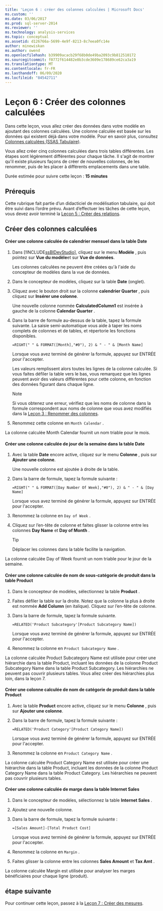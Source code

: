 ```yaml
---
title: 'Leçon 6 : créer des colonnes calculées | Microsoft Docs'
ms.custom: ''
ms.date: 03/06/2017
ms.prod: sql-server-2014
ms.reviewer: ''
ms.technology: analysis-services
ms.topic: conceptual
ms.assetid: d126766a-5699-4e9f-8213-8c7eea0fc14e
author: minewiskan
ms.author: owend
ms.openlocfilehash: b39909acacb29f68b0de49ba2093c9b812510172
ms.sourcegitcommit: f0772f614482e0b3cde3609e178689ce62ca3a19
ms.translationtype: MT
ms.contentlocale: fr-FR
ms.lasthandoff: 06/09/2020
ms.locfileid: "84542711"
---
```

# <a name="lesson-6-create-calculated-columns"></a>Leçon 6 : Créer des colonnes calculées
  Dans cette leçon, vous allez créer des données dans votre modèle en ajoutant des colonnes calculées. Une colonne calculée est basée sur les données qui existent déjà dans votre modèle. Pour en savoir plus, consultez [Colonnes calculées &#40;SSAS Tabulaire&#41;](tabular-models/ssas-calculated-columns.md).  
  
 Vous allez créer cinq colonnes calculées dans trois tables différentes. Les étapes sont légèrement différentes pour chaque tâche. Il s'agit de montrer qu'il existe plusieurs façons de créer de nouvelles colonnes, de les renommer, puis de les placer à différents emplacements dans une table.  
  
 Durée estimée pour suivre cette leçon : **15 minutes**  
  
## <a name="prerequisites"></a>Prérequis  
 Cette rubrique fait partie d’un didacticiel de modélisation tabulaire, qui doit être suivi dans l’ordre prévu. Avant d’effectuer les tâches de cette leçon, vous devez avoir terminé la [Leçon 5 : Créer des relations](lesson-4-create-relationships.md).  
  
## <a name="create-calculated-columns"></a>Créer des colonnes calculées  
  
#### <a name="create-a-month-calendar-calculated-column-in-the-date-table"></a>Créer une colonne calculée de calendrier mensuel dans la table Date  
  
1.  Dans [!INCLUDE[ssBIDevStudio](../includes/ssbidevstudio-md.md)], cliquez sur le menu **Modèle** , puis pointez sur **Vue du modèle**et sur **Vue de données**.  
  
     Les colonnes calculées ne peuvent être créées qu'à l'aide du concepteur de modèles dans la vue de données.  
  
2.  Dans le concepteur de modèles, cliquez sur la table **Date** (onglet).  
  
3.  Cliquez avec le bouton droit sur la colonne **calendrier Quarter** , puis cliquez sur **Insérer une colonne**.  
  
     Une nouvelle colonne nommée **CalculatedColumn1** est insérée à gauche de la colonne **Calendar Quarter** .  
  
4.  Dans la barre de formule au-dessus de la table, tapez la formule suivante. La saisie semi-automatique vous aide à taper les noms complets de colonnes et de tables, et répertorie les fonctions disponibles.  
  
     `=RIGHT(" " & FORMAT([Month],"#0"), 2) & " - " & [Month Name]`  
  
     Lorsque vous avez terminé de générer la formule, appuyez sur ENTRÉE pour l'accepter.  
  
     Les valeurs remplissent alors toutes les lignes de la colonne calculée. Si vous faites défiler la table vers le bas, vous remarquez que les lignes peuvent avoir des valeurs différentes pour cette colonne, en fonction des données figurant dans chaque ligne.  
  
    > [!NOTE]  
    >  Si vous obtenez une erreur, vérifiez que les noms de colonne dans la formule correspondent aux noms de colonne que vous avez modifiés dans la [Leçon 3 : Renommer des colonnes](rename-columns.md).  
  
5.  Renommez cette colonne en `Month Calendar` .  
  
 La colonne calculée Month Calendar fournit un nom triable pour le mois.  
  
#### <a name="create-a-day-of-week-calculated-column-in-the-date-table"></a>Créer une colonne calculée de jour de la semaine dans la table Date  
  
1.  Avec la table **Date** encore active, cliquez sur le menu **Colonne** , puis sur **Ajouter une colonne**.  
  
     Une nouvelle colonne est ajoutée à droite de la table.  
  
2.  Dans la barre de formule, tapez la formule suivante :  
  
     `=RIGHT(" " & FORMAT([Day Number Of Week],"#0"), 2) & " - " & [Day Name]`  
  
     Lorsque vous avez terminé de générer la formule, appuyez sur ENTRÉE pour l'accepter.  
  
3.  Renommez la colonne en `Day of Week` .  
  
4.  Cliquez sur l’en-tête de colonne et faites glisser la colonne entre les colonnes **Day Name** et **Day of Month** .  
  
    > [!TIP]  
    >  Déplacer les colonnes dans la table facilite la navigation.  
  
 La colonne calculée Day of Week fournit un nom triable pour le jour de la semaine.  
  
#### <a name="create-a-product-subcategory-name-calculated-column-in-the-product-table"></a>Créer une colonne calculée de nom de sous-catégorie de produit dans la table Product  
  
1.  Dans le concepteur de modèles, sélectionnez la table **Product** .  
  
2.  Faites défiler la table sur la droite. Notez que la colonne la plus à droite est nommée **Add Column** (en italique). Cliquez sur l’en-tête de colonne.  
  
3.  Dans la barre de formule, tapez la formule suivante.  
  
     `=RELATED('Product Subcategory'[Product Subcategory Name])`  
  
     Lorsque vous avez terminé de générer la formule, appuyez sur ENTRÉE pour l'accepter.  
  
4.  Renommez la colonne en `Product Subcategory Name` .  
  
 La colonne calculée Product Subcategory Name est utilisée pour créer une hiérarchie dans la table Product, incluant les données de la colonne Product Subcategory Name dans la table Product Subcategory. Les hiérarchies ne peuvent pas couvrir plusieurs tables. Vous allez créer des hiérarchies plus loin, dans la leçon 7.  
  
#### <a name="create-a-product-category-name-calculated-column-in-the-product-table"></a>Créer une colonne calculée de nom de catégorie de produit dans la table Product  
  
1.  Avec la table **Product** encore active, cliquez sur le menu **Colonne** , puis sur **Ajouter une colonne**.  
  
2.  Dans la barre de formule, tapez la formule suivante :  
  
     `=RELATED('Product Category'[Product Category Name])`  
  
     Lorsque vous avez terminé de générer la formule, appuyez sur ENTRÉE pour l'accepter.  
  
3.  Renommez la colonne en `Product Category Name` .  
  
 La colonne calculée Product Category Name est utilisée pour créer une hiérarchie dans la table Product, incluant les données de la colonne Product Category Name dans la table Product Category. Les hiérarchies ne peuvent pas couvrir plusieurs tables.  
  
#### <a name="create-a-margin-calculated-column-in-the-internet-sales-table"></a>Créer une colonne calculée de marge dans la table Internet Sales  
  
1.  Dans le concepteur de modèles, sélectionnez la table **Internet Sales** .  
  
2.  Ajoutez une nouvelle colonne.  
  
3.  Dans la barre de formule, tapez la formule suivante :  
  
     `=[Sales Amount]-[Total Product Cost]`  
  
     Lorsque vous avez terminé de générer la formule, appuyez sur ENTRÉE pour l'accepter.  
  
4.  Renommez la colonne en `Margin` .  
  
5.  Faites glisser la colonne entre les colonnes **Sales Amount** et **Tax Amt** .  
  
 La colonne calculée Margin est utilisée pour analyser les marges bénéficiaires pour chaque ligne (produit).  
  
## <a name="next-step"></a>étape suivante  
 Pour continuer cette leçon, passez à la [Leçon 7 : Créer des mesures](lesson-6-create-measures.md).  
  
  
